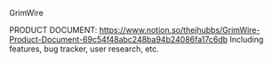 GrimWire

PRODUCT DOCUMENT:
https://www.notion.so/thejhubbs/GrimWire-Product-Document-69c54f48abc248ba94b24086fa17c6db
Including features, bug tracker, user research, etc.
